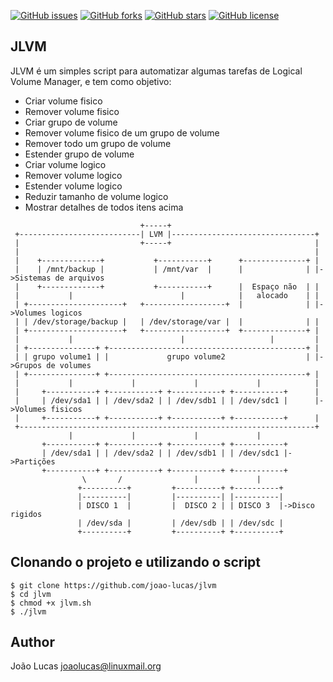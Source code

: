 
[![GitHub issues](https://img.shields.io/github/issues/joao-lucas/jlvm.svg?style=plastic)](https://github.com/joao-lucas/jlvm/issues)
[![GitHub forks](https://img.shields.io/github/forks/joao-lucas/jlvm.svg?style=plastic)](https://github.com/joao-lucas/jlvm/network)
[![GitHub stars](https://img.shields.io/github/stars/joao-lucas/jlvm.svg?style=plastic)](https://github.com/joao-lucas/jlvm/stargazers)
[![GitHub license](https://img.shields.io/badge/license-MIT-blue.svg?style=plastic)](https://raw.githubusercontent.com/joao-lucas/jlvm/master/LICENSE)

## JLVM

JLVM é um simples script para automatizar algumas tarefas de Logical Volume Manager, e tem como objetivo:

* Criar volume fisico
* Remover volume fisico
* Criar grupo de volume
* Remover volume fisico de um grupo de volume
* Remover todo um grupo de volume
* Estender grupo de volume
* Criar volume logico
* Remover volume logico
* Estender volume logico
* Reduzir tamanho de volume logico
* Mostrar detalhes de todos itens acima

```
                             +-----+
 +---------------------------| LVM |--------------------------------+
 |                           +-----+                                |
 |                                                                  |
 |    +-------------+           +-----------+      +--------------+ |
 |    | /mnt/backup |           | /mnt/var  |      |              | |->Sistemas de arquivos
 |    +-------------+           +-----------+      |  Espaço não  | |
 |           |                        |            |   alocado    | |
 | +---------------------+   +------------------+  |              | |->Volumes logicos
 | | /dev/storage/backup |   | /dev/storage/var |  |              | |
 | +---------------------+   +------------------+  +--------------+ |
 |           |                        |                   |         |
 | +---------------+ +--------------------------------------------+ |
 | | grupo volume1 | |             grupo volume2                  | |->Grupos de volumes
 | +---------------+ +--------------------------------------------+ |
 |           |             |             |             |            |
 |     +-----------+ +-----------+ +-----------+ +-----------+      |
 |     | /dev/sda1 | | /dev/sda2 | | /dev/sdb1 | | /dev/sdc1 |      |->Volumes fisicos
 |     +-----------+ +-----------+ +-----------+ +-----------+      |
 +------------------------------------------------------------------+
             |             |             |             |
       +-----------+ +-----------+ +-----------+ +-----------+
       | /dev/sda1 | | /dev/sda2 | | /dev/sdb1 | | /dev/sdc1 |->Partições
       +-----------+ +-----------+ +-----------+ +-----------+
                \       /                |             |
               +----------+         +----------+ +----------+
               |----------|         |----------| |----------|
               | DISCO 1  |         |  DISCO 2 | | DISCO 3  |->Disco rigidos
               | /dev/sda |         | /dev/sdb | | /dev/sdc |
               +----------+         +----------+ +----------+
```

## Clonando o projeto e utilizando o script
```
$ git clone https://github.com/joao-lucas/jlvm
$ cd jlvm
$ chmod +x jlvm.sh
$ ./jlvm
```

## Author
João Lucas <joaolucas@linuxmail.org>
